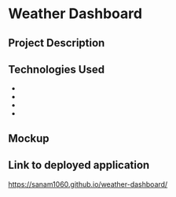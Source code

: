 # Weather Dashboard

## Project Description

## Technologies Used
* 
* 
* 
* 

## Mockup

## Link to deployed application
https://sanam1060.github.io/weather-dashboard/